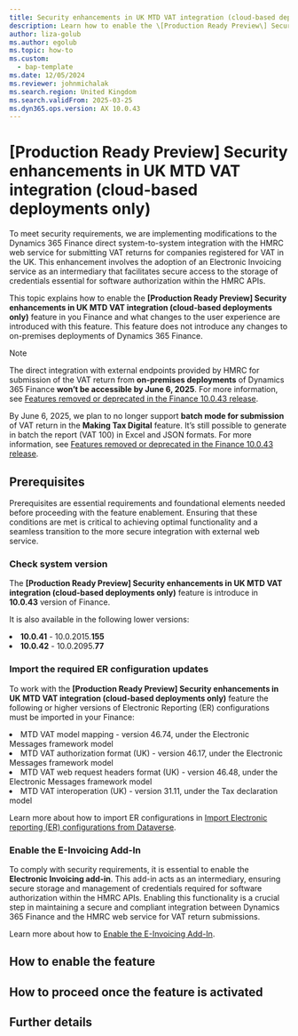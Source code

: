 ```yaml
---
title: Security enhancements in UK MTD VAT integration (cloud-based deployments only)
description: Learn how to enable the \[Production Ready Preview\] Security enhancements in UK MTD VAT integration \(cloud-based deployments only\) feature.
author: liza-golub
ms.author: egolub
ms.topic: how-to
ms.custom: 
  - bap-template
ms.date: 12/05/2024
ms.reviewer: johnmichalak
ms.search.region: United Kingdom
ms.search.validFrom: 2025-03-25
ms.dyn365.ops.version: AX 10.0.43
---
```


# \[Production Ready Preview\] Security enhancements in UK MTD VAT integration \(cloud-based deployments only\)

To meet security requirements, we are implementing modifications to the Dynamics 365 Finance direct system-to-system integration with the HMRC web service for submitting VAT returns for companies registered for VAT in the UK. 
This enhancement involves the adoption of an Electronic Invoicing service as an intermediary that facilitates secure access to the storage of credentials essential for software authorization within the HMRC APIs.

This topic explains how to enable the **\[Production Ready Preview\] Security enhancements in UK MTD VAT integration \(cloud-based deployments only\)** feature in you Finance and what changes to the user experience are introduced with this feature. This feature does not introduce any changes to on-premises deployments of  Dynamics 365 Finance.

> [!NOTE]
> The direct integration with external endpoints provided by HMRC for submission of the VAT return from **on-premises deployments** of  Dynamics 365 Finance **won’t be accessible by June 6, 2025**. For more information, see [Features removed or deprecated in the Finance 10.0.43 release](../../get-started/removed-deprecated-features-finance.md#making-tax-digital--vat-return-submission-in-the-united-kingdom-for-on-premises-deployments).
>
> By June 6, 2025, we plan to no longer support **batch mode for submission** of VAT return in the **Making Tax Digital** feature. It’s still possible to generate in batch the report (VAT 100) in Excel and JSON formats. For more information, see [Features removed or deprecated in the Finance 10.0.43 release](../../get-started/removed-deprecated-features-finance.md#batch-submission-of-vat-returns-in-the-uk-via-making-tax-digital-for-vat-in-cloud-deployments).

## Prerequisites

Prerequisites are essential requirements and foundational elements needed before proceeding with the feature enablement. Ensuring that these conditions are met is critical to achieving optimal functionality and a seamless transition to the more secure integration with external web service. 

### Check system version

The **\[Production Ready Preview\] Security enhancements in UK MTD VAT integration \(cloud-based deployments only\)** feature is introduce in **10.0.43** version of Finance.

It is also available in the following lower versions:

<li> <b>10.0.41</b> - 10.0.2015.<b>155</b>
<li> <b>10.0.42</b> - 10.0.2095.<b>77</b>

### Import the required ER configuration updates

To work with the **\[Production Ready Preview\] Security enhancements in UK MTD VAT integration \(cloud-based deployments only\)** feature the following or higher versions of Electronic Reporting (ER) configurations must be imported in your Finance:

<li> MTD VAT model mapping - version 46.74, under the Electronic Messages framework model
<li> MTD VAT authorization format (UK) - version 46.17, under the Electronic Messages framework model
<li> MTD VAT web request headers format (UK) - version 46.48, under the Electronic Messages framework model
<li> MTD VAT interoperation (UK) - version 31.11, under the Tax declaration model

Learn more about how to import ER configurations in [Import Electronic reporting (ER) configurations from Dataverse](../global/workspace/gsw-import-er-config-dataverse.md).

### Enable the E-Invoicing Add-In

To comply with security requirements, it is essential to enable the **Electronic Invoicing add-in**. This add-in acts as an intermediary, ensuring secure storage and management of credentials required for software authorization within the HMRC APIs. Enabling this functionality is a crucial step in maintaining a secure and compliant integration between Dynamics 365 Finance and the HMRC web service for VAT return submissions.

Learn more about how to [Enable the E-Invoicing Add-In](../global/gs-e-invoicing-set-up-overview.md#install-the-add-in-for-electronic-invoicing-microservices).

## How to enable the feature

## How to proceed once the feature is activated

## Further details
